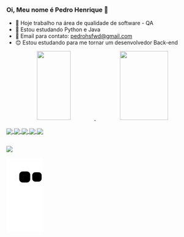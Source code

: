 ### Oi, Meu nome é Pedro Henrique 👋

- 🔭 Hoje trabalho na área de qualidade de software - QA
- 🌱 Estou estudando Python e Java
- 👯 Email para contato: pedrohsfwd@gmail.com
- 😊 Estou estudando para me tornar um desenvolvedor Back-end

<div align="center">
  <a href="https://github.com/Pedrohswd">
  <img height="180em" width="42%" src="https://github-readme-stats.vercel.app/api?username=Pedrohswd&show_icons=true&theme=dracula&include_all_commits=true&count_private=true"/>
  <img height="180em" width="50%" src="https://github-readme-stats.vercel.app/api/top-langs/?username=Pedrohswd&layout=compact&langs_count=7&theme=dracula"/>
</div>
<div style="display: inline_block"><br>
  <img align="center" height"30" width="40" src="https://cdn.jsdelivr.net/gh/devicons/devicon/icons/python/python-original.svg" />
  <img align="center" height"30" width="40" src="https://cdn.jsdelivr.net/gh/devicons/devicon/icons/java/java-original.svg" />
  <img align="center" height"30" width="40" src="https://cdn.jsdelivr.net/gh/devicons/devicon/icons/html5/html5-original.svg" />
  <img align="center" height"30" width="40" src="https://cdn.jsdelivr.net/gh/devicons/devicon/icons/css3/css3-original.svg" />
  <img align="center" height"30" width="40" src="https://cdn.jsdelivr.net/gh/devicons/devicon/icons/javascript/javascript-original.svg" />        
</div>
  
  ##

 <div> 
  <a href="https://www.linkedin.com/in/pedrohenri19/" target="_blank"><img src="https://img.shields.io/badge/-LinkedIn-%230077B5?style=for-the-badge&logo=linkedin&logoColor=white" target="_blank"></a> 
 
  ![snake gif](https://github.com/Pedrohswd/Pedrohswd/blob/output/github-contribution-grid-snake.svg)
 
</div>
